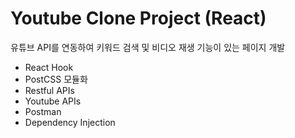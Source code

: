 # Youtube Clone Project (React)

 유튜브 API를 연동하여 키워드 검색 및 비디오 재생 기능이 있는 페이지 개발

 * React Hook
 * PostCSS 모듈화
 * Restful APIs
 * Youtube APIs
 * Postman
 * Dependency Injection
